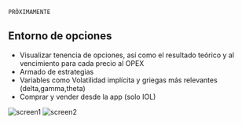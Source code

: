  `PRÓXIMAMENTE` 

## Entorno de opciones

- Visualizar tenencia de opciones, así como el resultado teórico y al vencimiento para cada precio al OPEX
- Armado de estrategias
- Variables como Volatilidad implícita y griegas más relevantes (delta,gamma,theta)
- Comprar y vender desde la app (solo IOL)


![screen1](https://user-images.githubusercontent.com/72049315/118001242-ec4f2c80-b31c-11eb-9375-faa45db600a0.png)
![screen2](https://user-images.githubusercontent.com/72049315/118001252-efe2b380-b31c-11eb-9780-471fbf036eed.png)

